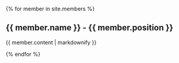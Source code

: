 

{% for member in site.members %}
  <h2>{{ member.name }} - {{ member.position }}</h2>
  <p>{{ member.content | markdownify }}</p>
{% endfor %}